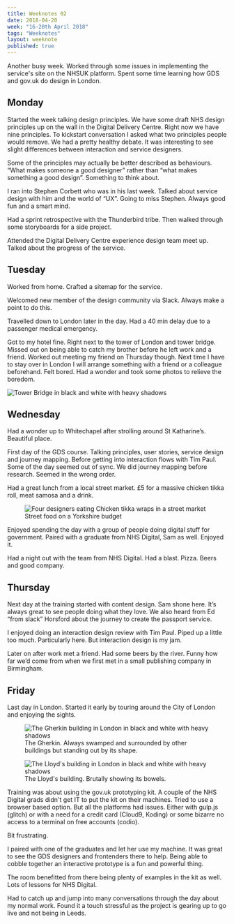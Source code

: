 ```yaml
---
title: Weeknotes 02
date: 2018-04-20
week: "16-20th April 2018"
tags: "Weeknotes"
layout: weeknote
published: true
---
```


Another busy week. Worked through some issues in implementing the service's site on the NHSUK platform. Spent some time learning how GDS and gov.uk do design in London.

## Monday

Started the week talking design principles. We have some draft NHS design principles up on the wall in the Digital Delivery Centre. Right now we have nine principles. To kickstart conversation I asked what two principles people would remove. We had a pretty healthy debate.  It was interesting to see slight differences between interaction and service designers.

Some of the principles may actually be better described as behaviours.  “What makes someone a good designer” rather than “what makes something a good design”. Something to think about.

I ran into Stephen Corbett who was in his last week. Talked about service design with him and the world of “UX”. Going to miss Stephen. Always good fun and a smart mind.

Had a sprint retrospective with the Thunderbird tribe. Then walked through some storyboards for a side project.

Attended the Digital Delivery Centre experience design team meet up. Talked about the progress of the service.

## Tuesday

Worked from home. Crafted a sitemap for the service.

Welcomed new member of the design community via Slack. Always make a point to do this.

Travelled down to London later in the day. Had a 40 min delay due to a passenger medical emergency.

Got to my hotel fine. Right next to the tower of London and tower bridge. Missed out on being able to catch my brother before he left work and a friend. Worked out meeting my friend on Thursday though. Next time I have to stay over in London I will arrange something with a friend or a colleague beforehand. Felt bored. Had a wonder and took some photos to relieve the boredom.

<img src="/images/london/tower_bridge.jpg" alt="Tower Bridge in black and white with heavy shadows"/>

## Wednesday

Had a wonder up to Whitechapel after strolling around St Katharine’s. Beautiful place.

First day of the GDS course. Talking principles, user stories, service design and journey mapping. Before getting into interaction flows with Tim Paul. Some of the day seemed out of sync. We did journey mapping before research. Seemed in the wrong order.

Had a great lunch from a local street market. £5 for a massive chicken tikka roll, meat samosa and a drink.

<figure>
  <img src="/images/london/team_with_tikka.jpg" alt="Four designers eating Chicken tikka wraps in a street market"/>
  <figcaption class="noir">Street food on a Yorkshire budget</figcaption>
</figure>

Enjoyed spending the day with a group of people doing digital stuff for government. Paired with a graduate from NHS Digital, Sam as well. Enjoyed it.

Had a night out with the team from NHS Digital. Had a blast. Pizza. Beers and good company.

## Thursday

Next day at the training started with content design. Sam shone here. It’s always great to see people doing what they love. We also heard from Ed “from slack” Horsford about the journey to create the passport service.

I enjoyed doing an interaction design review with Tim Paul. Piped up a little too much. Particularly here. But interaction design is my jam.

Later on after work met a friend. Had some beers by the river. Funny how far we’d come from when we first met in a small publishing company in Birmingham.

## Friday

Last day in London. Started it early by touring around the City of London and enjoying the sights.

<div class="half">
  <figure class="noir">
    <img src="/images/london/noir_gerk.jpg" alt="The Gherkin building in London in black and white with heavy shadows"/>
    <figcaption>The Gherkin. Always swamped and surrounded by other buildings but standing out by its shape.</figcaption>
  </figure>
  <figure class="noir">
    <img src="/images/london/lloyds.jpg" alt="The Lloyd's building in London in black and white with heavy shadows"/>
    <figcaption>The Lloyd's building. Brutally showing its bowels.</figcaption>
  </figure>
</div>

Training was about using the gov.uk prototyping kit. A couple of the NHS Digital grads didn't get IT to put the kit on their machines. Tried to use a browser based option. But all the platforms had issues. Either with gulp.js (glitch) or with a need for a credit card (Cloud9, Koding) or some bizarre no access to a terminal on free accounts (codio).

Bit frustrating.

I paired with one of the graduates and let her use my machine. It was great to see the GDS designers and frontenders there to help. Being able to cobble together an interactive prototype is a fun and powerful thing.

The room benefitted from there being plenty of examples in the kit as well. Lots of lessons for NHS Digital.

Had to catch up and jump into many conversations through the day about my normal work. Found it a touch stressful as the project is gearing up to go live and not being in Leeds.
